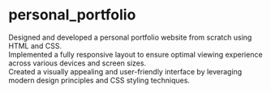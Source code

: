 # personal_portfolio
Designed and developed a personal portfolio website from scratch using HTML and CSS.  
Implemented a fully responsive layout to ensure optimal viewing experience across various devices and screen sizes.  
Created a visually appealing and user-friendly interface by leveraging modern design principles and CSS styling techniques.  
